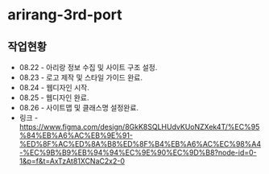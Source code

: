 # arirang-3rd-port
## 작업현황
- 08.22 - 아리랑 정보 수집 및 사이트 구조 설정.
- 08.23 - 로고 제작 및 스타일 가이드 완료.
- 08.24 - 웹디자인 시작.
- 08.25 - 웹디자인 완료.
- 08.26 - 사이트맵 및 클래스명 설정완료.
- 링크 - https://www.figma.com/design/8GkK8SQLHUdvKUoNZXek4T/%EC%95%84%EB%A6%AC%EB%9E%91-%ED%8F%AC%ED%8A%B8%ED%8F%B4%EB%A6%AC%EC%98%A4-%EC%9B%B9%EB%94%94%EC%9E%90%EC%9D%B8?node-id=0-1&p=f&t=AxTzAt81XCNaC2x2-0
